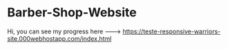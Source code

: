 # Barber-Shop-Website

Hi, you can see my progress here ---> https://teste-responsive-warriors-site.000webhostapp.com/index.html
